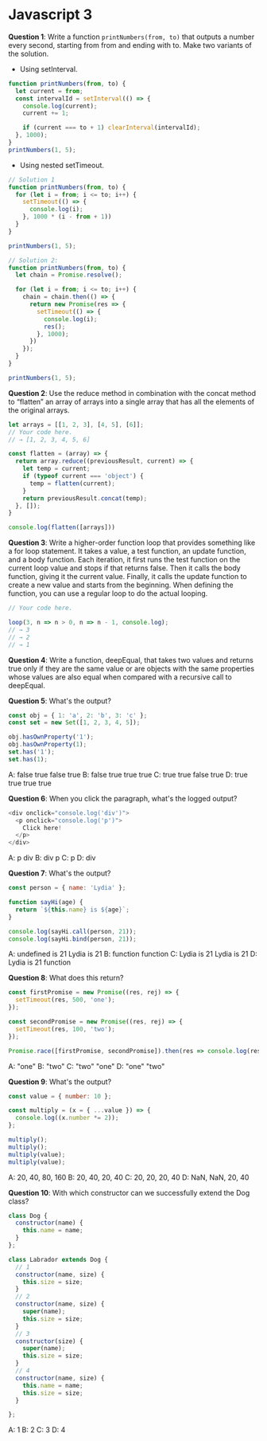 # Javascript 3

**Question 1**: Write a function `printNumbers(from, to)` that outputs a number every second, starting from from and ending with to. Make two variants of the solution.

- Using setInterval.

```js
function printNumbers(from, to) {
  let current = from;
  const intervalId = setInterval(() => {
    console.log(current);
    current += 1;

    if (current === to + 1) clearInterval(intervalId);
  }, 1000);
}
printNumbers(1, 5);
```

- Using nested setTimeout.

```js
// Solution 1
function printNumbers(from, to) {
  for (let i = from; i <= to; i++) {
    setTimeout(() => {
      console.log(i);
    }, 1000 * (i - from + 1))
  }
}

printNumbers(1, 5);

// Solution 2: 
function printNumbers(from, to) {
  let chain = Promise.resolve();

  for (let i = from; i <= to; i++) {
    chain = chain.then(() => {
      return new Promise(res => {
        setTimeout(() => {
          console.log(i);
          res();
        }, 1000);
      })
    });
  }
}

printNumbers(1, 5);
```

**Question 2**: Use the reduce method in combination with the concat method to “flatten” an array of arrays into a single array that has all the elements of the original arrays.

```js
let arrays = [[1, 2, 3], [4, 5], [6]];
// Your code here.
// → [1, 2, 3, 4, 5, 6]

const flatten = (array) => {
  return array.reduce((previousResult, current) => {
    let temp = current;
    if (typeof current === 'object') {
      temp = flatten(current);
    }
    return previousResult.concat(temp);
  }, []);
}

console.log(flatten([arrays]))
```

**Question 3**: Write a higher-order function loop that provides something like a for loop statement. It takes a value, a test function, an update function, and a body function. Each iteration, it first runs the test function on the current loop value and stops if that returns false. Then it calls the body function, giving it the current value. Finally, it calls the update function to create a new value and starts from the beginning. When defining the function, you can use a regular loop to do the actual looping.

```js
// Your code here.

loop(3, n => n > 0, n => n - 1, console.log);
// → 3
// → 2
// → 1
```

**Question 4**: Write a function, deepEqual, that takes two values and returns true only if they are the same value or are objects with the same properties whose values are also equal when compared with a recursive call to deepEqual.

**Question 5**: What's the output?

```js
const obj = { 1: 'a', 2: 'b', 3: 'c' };
const set = new Set([1, 2, 3, 4, 5]);

obj.hasOwnProperty('1');
obj.hasOwnProperty(1);
set.has('1');
set.has(1);
```

A: false true false true
B: false true true true
C: true true false true
D: true true true true

**Question 6**: When you click the paragraph, what's the logged output?

```js
<div onclick="console.log('div')">
  <p onclick="console.log('p')">
    Click here!
  </p>
</div>
```
A: p div
B: div p
C: p
D: div

**Question 7**: What's the output?

```js
const person = { name: 'Lydia' };

function sayHi(age) {
  return `${this.name} is ${age}`;
}

console.log(sayHi.call(person, 21));
console.log(sayHi.bind(person, 21));
```

A: undefined is 21 Lydia is 21
B: function function
C: Lydia is 21 Lydia is 21
D: Lydia is 21 function

**Question 8**: What does this return?

```js
const firstPromise = new Promise((res, rej) => {
  setTimeout(res, 500, 'one');
});

const secondPromise = new Promise((res, rej) => {
  setTimeout(res, 100, 'two');
});

Promise.race([firstPromise, secondPromise]).then(res => console.log(res));
```

A: "one"
B: "two"
C: "two" "one"
D: "one" "two"

**Question 9**: What's the output?

```js
const value = { number: 10 };

const multiply = (x = { ...value }) => {
  console.log((x.number *= 2));
};

multiply();
multiply();
multiply(value);
multiply(value);
```

A: 20, 40, 80, 160
B: 20, 40, 20, 40
C: 20, 20, 20, 40
D: NaN, NaN, 20, 40

**Question 10**: With which constructor can we successfully extend the Dog class?

```js
class Dog {
  constructor(name) {
    this.name = name;
  }
};

class Labrador extends Dog {
  // 1
  constructor(name, size) {
    this.size = size;
  }
  // 2
  constructor(name, size) {
    super(name);
    this.size = size;
  }
  // 3
  constructor(size) {
    super(name);
    this.size = size;
  }
  // 4
  constructor(name, size) {
    this.name = name;
    this.size = size;
  }

};
```

A: 1
B: 2
C: 3
D: 4